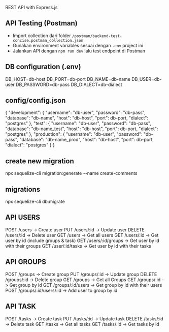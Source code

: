 REST API with Express.js

## API Testing (Postman)
- Import collection dari folder `/postman/backend-test-concise.postman_collection.json`
- Gunakan environment variables sesuai dengan `.env` project ini
- Jalankan API dengan `npm run dev` lalu test endpoint di Postman

## DB configuration (.env)
DB_HOST=db-host
DB_PORT=db-port
DB_NAME=db-name
DB_USER=db-user
DB_PASSWORD=db-pass
DB_DIALECT=db-dialect

## config/config.json
{
  "development": {
    "username": "db-user",
    "password": "db-pass",
    "database": "db-name",
    "host": "db-host",
    "port": db-port,
    "dialect": "postgres"
  },
  "test": {
    "username": "db-user",
    "password": "db-pass",
    "database": "db-name_test",
    "host": "db-host",
    "port": db-port,
    "dialect": "postgres"
  },
  "production": {
    "username": "db-user",
    "password": "db-pass",
    "database": "db-name_prod",
    "host": "db-host",
    "port": db-port,
    "dialect": "postgres"
  }
}

## create new migration
npx sequelize-cli migration:generate --name create-comments

## migrations
npx sequelize-cli db:migrate

## API USERS
POST /users -> Create user
PUT /users/:id -> Update user 
DELETE /users/:id -> Delete user
GET /users -> Get all users
GET /users/:id -> Get user by id (include groups & task)
GET /users/:id/groups -> Get user by id with their groups
GET /user/:id/tasks -> Get user by id with their tasks

## API GROUPS
POST /groups -> Create group
PUT /groups/:id -> Update group
DELETE /groups/:id -> Delete group
GET /groups -> Get all Groups
GET /groups/:id -> Get group by id
GET /groups/:id/users -> Get group by id with their users
POST /groups/:id/users/:id -> Add user to group by id

## API TASK
POST /tasks -> Create task
PUT /tasks/:id -> Update task
DELETE /tasks/:id -> Delete task
GET /tasks -> Get all tasks
GET /tasks/:id -> Get tasks by id
